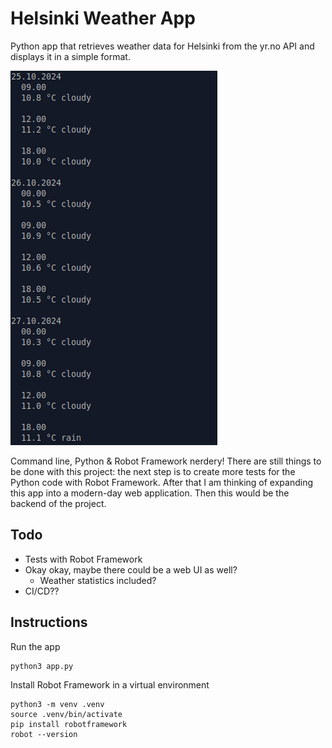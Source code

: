 # Helsinki Weather App

Python app that retrieves weather data for Helsinki from the yr.no API and displays it in a simple format.

![Screencap from the app](/commandline-screencap.png)

Command line, Python & Robot Framework nerdery! There are still things to be done with this project: the next step is to create more tests for the Python code with Robot Framework. After that I am thinking of expanding this app into a modern-day web application. Then this would be the backend of the project.

## Todo

- Tests with Robot Framework
- Okay okay, maybe there could be a web UI as well?
  - Weather statistics included?
- CI/CD??

## Instructions

Run the app

```
python3 app.py
```

Install Robot Framework in a virtual environment

```
python3 -m venv .venv
source .venv/bin/activate
pip install robotframework
robot --version
```
